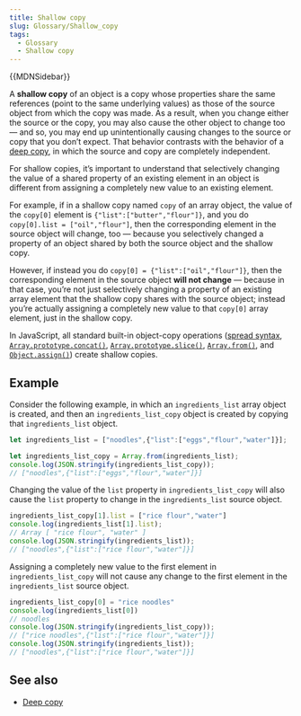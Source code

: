 ```yaml
---
title: Shallow copy
slug: Glossary/Shallow_copy
tags:
  - Glossary
  - Shallow copy
---
```

{{MDNSidebar}}

A **shallow copy** of an object is a copy whose properties share the same references (point to the same underlying values) as those of the source object from which the copy was made. As a result, when you change either the source or the copy, you may also cause the other object to change too — and so, you may end up unintentionally causing changes to the source or copy that you don’t expect. That behavior contrasts with the behavior of a [deep copy](/en-US/docs/Glossary/Deep_copy), in which the source and copy are completely independent.

For shallow copies, it’s important to understand that selectively changing the value of a shared property of an existing element in an object is different from assigning a completely new value to an existing element.

For example, if in a shallow copy named `copy` of an array object, the value of the `copy[0]` element is `{"list":["butter","flour"]}`, and you do `copy[0].list = ["oil","flour"]`, then the corresponding element in the source object will change, too — because you selectively changed a property of an object shared by both the source object and the shallow copy.

However, if instead you do `copy[0] = {"list":["oil","flour"]}`, then the corresponding element in the source object **will not change** — because in that case, you’re not just selectively changing a property of an existing array element that the shallow copy shares with the source object; instead you’re actually assigning a completely new value to that `copy[0]` array element, just in the shallow copy.

In JavaScript, all standard built-in object-copy operations ([spread syntax](/en-US/docs/Web/JavaScript/Reference/Operators/Spread_syntax), [`Array.prototype.concat()`](/en-US/docs/Web/JavaScript/Reference/Global_Objects/Array/concat), [`Array.prototype.slice()`](/en-US/docs/Web/JavaScript/Reference/Global_Objects/Array/slice), [`Array.from()`](/en-US/docs/Web/JavaScript/Reference/Global_Objects/Array/from), and [`Object.assign()`](/en-US/docs/Web/JavaScript/Reference/Global_Objects/Object/assign)) create shallow copies.

## Example

Consider the following example, in which an `ingredients_list` array object is created, and then an `ingredients_list_copy` object is created by copying that `ingredients_list` object.

```js
let ingredients_list = ["noodles",{"list":["eggs","flour","water"]}];

let ingredients_list_copy = Array.from(ingredients_list);
console.log(JSON.stringify(ingredients_list_copy));
// ["noodles",{"list":["eggs","flour","water"]}]
```

Changing the value of the `list` property in `ingredients_list_copy` will also cause the `list` property to change in the `ingredients_list` source object.

```js
ingredients_list_copy[1].list = ["rice flour","water"]
console.log(ingredients_list[1].list);
// Array [ "rice flour", "water" ]
console.log(JSON.stringify(ingredients_list));
// ["noodles",{"list":["rice flour","water"]}]
```

Assigning a completely new value to the first element in `ingredients_list_copy` will not cause any change to the first element in the `ingredients_list` source object.

```js
ingredients_list_copy[0] = "rice noodles"
console.log(ingredients_list[0])
// noodles
console.log(JSON.stringify(ingredients_list_copy));
// ["rice noodles",{"list":["rice flour","water"]}]
console.log(JSON.stringify(ingredients_list));
// ["noodles",{"list":["rice flour","water"]}]
```

## See also

- [Deep copy](/en-US/docs/Glossary/Deep_copy)
